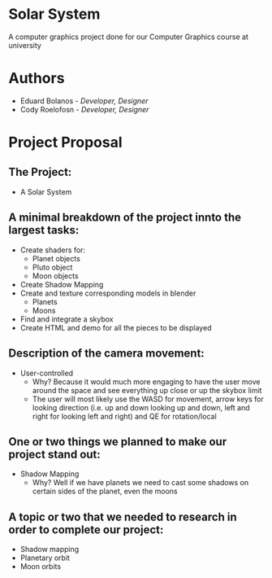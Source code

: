 # Solar System
A computer graphics project done for our Computer Graphics course at university

# Authors
- Eduard Bolanos - *Developer, Designer*
- Cody Roelofosn - *Developer, Designer*

# Project Proposal

## The Project:
- A Solar System

## A minimal breakdown of the project innto the largest tasks:
- Create shaders for:
   -  Planet objects
   -  Pluto object
   -  Moon objects
- Create Shadow Mapping
- Create and texture corresponding models in blender
   -  Planets
   -  Moons
- Find and integrate a skybox
- Create HTML and demo for all the pieces to be displayed

## Description of the camera movement:
- User-controlled
  - Why? Because it would much more engaging to have the user move around the space and see everything up close or up the skybox limit
  - The user will most likely use the WASD for movement, arrow keys for looking direction (i.e. up and down looking up and down, left and right for looking left and right) and QE for rotation/local

## One or two things we planned to make our project stand out:
- Shadow Mapping
  - Why? Well if we have planets we need to cast some shadows on certain sides of the planet, even the moons
  
## A topic or two that we needed to research in order to complete our project:
- Shadow mapping
- Planetary orbit
- Moon orbits
